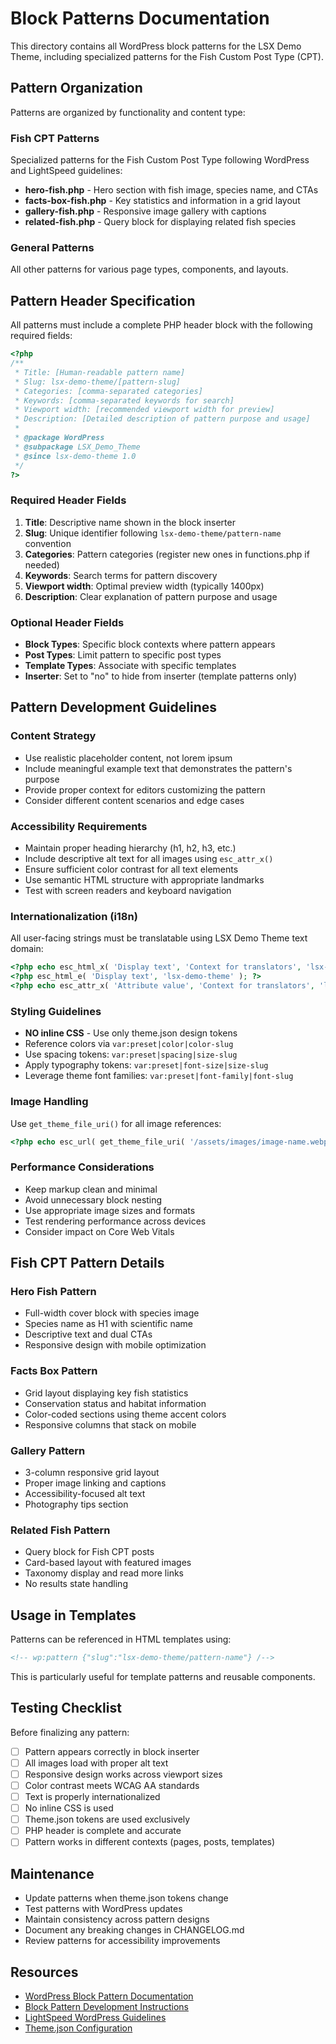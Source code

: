 # Block Patterns Documentation

This directory contains all WordPress block patterns for the LSX Demo Theme, including specialized patterns for the Fish Custom Post Type (CPT).

## Pattern Organization

Patterns are organized by functionality and content type:

### Fish CPT Patterns

Specialized patterns for the Fish Custom Post Type following WordPress and LightSpeed guidelines:

- **hero-fish.php** - Hero section with fish image, species name, and CTAs
- **facts-box-fish.php** - Key statistics and information in a grid layout
- **gallery-fish.php** - Responsive image gallery with captions
- **related-fish.php** - Query block for displaying related fish species

### General Patterns

All other patterns for various page types, components, and layouts.

## Pattern Header Specification

All patterns must include a complete PHP header block with the following required fields:

```php
<?php
/**
 * Title: [Human-readable pattern name]
 * Slug: lsx-demo-theme/[pattern-slug]
 * Categories: [comma-separated categories]
 * Keywords: [comma-separated keywords for search]
 * Viewport width: [recommended viewport width for preview]
 * Description: [Detailed description of pattern purpose and usage]
 *
 * @package WordPress
 * @subpackage LSX_Demo_Theme
 * @since lsx-demo-theme 1.0
 */
?>
```

### Required Header Fields

1. **Title**: Descriptive name shown in the block inserter
2. **Slug**: Unique identifier following `lsx-demo-theme/pattern-name` convention
3. **Categories**: Pattern categories (register new ones in functions.php if needed)
4. **Keywords**: Search terms for pattern discovery
5. **Viewport width**: Optimal preview width (typically 1400px)
6. **Description**: Clear explanation of pattern purpose and usage

### Optional Header Fields

- **Block Types**: Specific block contexts where pattern appears
- **Post Types**: Limit pattern to specific post types
- **Template Types**: Associate with specific templates
- **Inserter**: Set to "no" to hide from inserter (template patterns only)

## Pattern Development Guidelines

### Content Strategy

- Use realistic placeholder content, not lorem ipsum
- Include meaningful example text that demonstrates the pattern's purpose
- Provide proper context for editors customizing the pattern
- Consider different content scenarios and edge cases

### Accessibility Requirements

- Maintain proper heading hierarchy (h1, h2, h3, etc.)
- Include descriptive alt text for all images using `esc_attr_x()`
- Ensure sufficient color contrast for all text elements
- Use semantic HTML structure with appropriate landmarks
- Test with screen readers and keyboard navigation

### Internationalization (i18n)

All user-facing strings must be translatable using LSX Demo Theme text domain:

```php
<?php echo esc_html_x( 'Display text', 'Context for translators', 'lsx-demo-theme' ); ?>
<?php esc_html_e( 'Display text', 'lsx-demo-theme' ); ?>
<?php echo esc_attr_x( 'Attribute value', 'Context for translators', 'lsx-demo-theme' ); ?>
```

### Styling Guidelines

- **NO inline CSS** - Use only theme.json design tokens
- Reference colors via `var:preset|color|color-slug`
- Use spacing tokens: `var:preset|spacing|size-slug`
- Apply typography tokens: `var:preset|font-size|size-slug`
- Leverage theme font families: `var:preset|font-family|font-slug`

### Image Handling

Use `get_theme_file_uri()` for all image references:

```php
<?php echo esc_url( get_theme_file_uri( '/assets/images/image-name.webp' ) ); ?>
```

### Performance Considerations

- Keep markup clean and minimal
- Avoid unnecessary block nesting
- Use appropriate image sizes and formats
- Test rendering performance across devices
- Consider impact on Core Web Vitals

## Fish CPT Pattern Details

### Hero Fish Pattern
- Full-width cover block with species image
- Species name as H1 with scientific name
- Descriptive text and dual CTAs
- Responsive design with mobile optimization

### Facts Box Pattern  
- Grid layout displaying key fish statistics
- Conservation status and habitat information
- Color-coded sections using theme accent colors
- Responsive columns that stack on mobile

### Gallery Pattern
- 3-column responsive grid layout
- Proper image linking and captions
- Accessibility-focused alt text
- Photography tips section

### Related Fish Pattern
- Query block for Fish CPT posts
- Card-based layout with featured images
- Taxonomy display and read more links
- No results state handling

## Usage in Templates

Patterns can be referenced in HTML templates using:

```html
<!-- wp:pattern {"slug":"lsx-demo-theme/pattern-name"} /-->
```

This is particularly useful for template patterns and reusable components.

## Testing Checklist

Before finalizing any pattern:

- [ ] Pattern appears correctly in block inserter
- [ ] All images load with proper alt text
- [ ] Responsive design works across viewport sizes
- [ ] Color contrast meets WCAG AA standards
- [ ] Text is properly internationalized
- [ ] No inline CSS is used
- [ ] Theme.json tokens are used exclusively
- [ ] PHP header is complete and accurate
- [ ] Pattern works in different contexts (pages, posts, templates)

## Maintenance

- Update patterns when theme.json tokens change
- Test patterns with WordPress updates
- Maintain consistency across pattern designs
- Document any breaking changes in CHANGELOG.md
- Review patterns for accessibility improvements

## Resources

- [WordPress Block Pattern Documentation](https://developer.wordpress.org/themes/patterns/)
- [Block Pattern Development Instructions](.github/instructions/pattern-development.instructions.md)
- [LightSpeed WordPress Guidelines](.github/instructions/wordpress.instructions.md)
- [Theme.json Configuration](.github/instructions/theme-json.instructions.md)